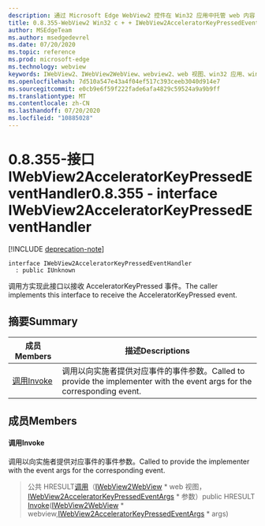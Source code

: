 ```yaml
---
description: 通过 Microsoft Edge WebView2 控件在 Win32 应用中托管 web 内容
title: 0.8.355-WebView2 Win32 c + + IWebView2AcceleratorKeyPressedEventHandler
author: MSEdgeTeam
ms.author: msedgedevrel
ms.date: 07/20/2020
ms.topic: reference
ms.prod: microsoft-edge
ms.technology: webview
keywords: IWebView2、IWebView2WebView、webview2、web 视图、win32 应用、win32、edge
ms.openlocfilehash: 7d510a547e43a4f04ef517c393ceeb3040d914e7
ms.sourcegitcommit: e0cb9e6f59f222fade6afa4829c59524a9a9b9ff
ms.translationtype: MT
ms.contentlocale: zh-CN
ms.lasthandoff: 07/20/2020
ms.locfileid: "10885028"
---
```

# <span data-ttu-id="41f9a-104">0.8.355-接口 IWebView2AcceleratorKeyPressedEventHandler</span><span class="sxs-lookup"><span data-stu-id="41f9a-104">0.8.355 - interface IWebView2AcceleratorKeyPressedEventHandler</span></span> 

[!INCLUDE [deprecation-note](../../includes/deprecation-note.md)]

```
interface IWebView2AcceleratorKeyPressedEventHandler
  : public IUnknown
```

<span data-ttu-id="41f9a-105">调用方实现此接口以接收 AcceleratorKeyPressed 事件。</span><span class="sxs-lookup"><span data-stu-id="41f9a-105">The caller implements this interface to receive the AcceleratorKeyPressed event.</span></span>

## <span data-ttu-id="41f9a-106">摘要</span><span class="sxs-lookup"><span data-stu-id="41f9a-106">Summary</span></span>

 <span data-ttu-id="41f9a-107">成员</span><span class="sxs-lookup"><span data-stu-id="41f9a-107">Members</span></span>                        | <span data-ttu-id="41f9a-108">描述</span><span class="sxs-lookup"><span data-stu-id="41f9a-108">Descriptions</span></span>
--------------------------------|---------------------------------------------
[<span data-ttu-id="41f9a-109">调用</span><span class="sxs-lookup"><span data-stu-id="41f9a-109">Invoke</span></span>](#invoke) | <span data-ttu-id="41f9a-110">调用以向实施者提供对应事件的事件参数。</span><span class="sxs-lookup"><span data-stu-id="41f9a-110">Called to provide the implementer with the event args for the corresponding event.</span></span>

## <span data-ttu-id="41f9a-111">成员</span><span class="sxs-lookup"><span data-stu-id="41f9a-111">Members</span></span>

#### <span data-ttu-id="41f9a-112">调用</span><span class="sxs-lookup"><span data-stu-id="41f9a-112">Invoke</span></span> 

<span data-ttu-id="41f9a-113">调用以向实施者提供对应事件的事件参数。</span><span class="sxs-lookup"><span data-stu-id="41f9a-113">Called to provide the implementer with the event args for the corresponding event.</span></span>

> <span data-ttu-id="41f9a-114">公共 HRESULT[调用](#invoke)（[IWebView2WebView](IWebView2WebView.md) \* web 视图，[IWebView2AcceleratorKeyPressedEventArgs](IWebView2AcceleratorKeyPressedEventArgs.md) \* 参数）</span><span class="sxs-lookup"><span data-stu-id="41f9a-114">public HRESULT [Invoke](#invoke)([IWebView2WebView](IWebView2WebView.md) \* webview,[IWebView2AcceleratorKeyPressedEventArgs](IWebView2AcceleratorKeyPressedEventArgs.md) \* args)</span></span>

